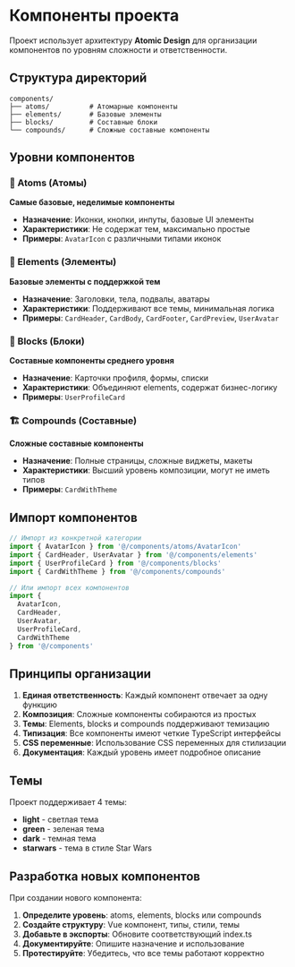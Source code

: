 # Компоненты проекта

Проект использует архитектуру **Atomic Design** для организации компонентов по уровням сложности и ответственности.

## Структура директорий

```
components/
├── atoms/          # Атомарные компоненты
├── elements/       # Базовые элементы
├── blocks/         # Составные блоки
└── compounds/      # Сложные составные компоненты
```

## Уровни компонентов

### 🧪 Atoms (Атомы)
**Самые базовые, неделимые компоненты**
- **Назначение**: Иконки, кнопки, инпуты, базовые UI элементы
- **Характеристики**: Не содержат тем, максимально простые
- **Примеры**: `AvatarIcon` с различными типами иконок

### 🧩 Elements (Элементы)
**Базовые элементы с поддержкой тем**
- **Назначение**: Заголовки, тела, подвалы, аватары
- **Характеристики**: Поддерживают все темы, минимальная логика
- **Примеры**: `CardHeader`, `CardBody`, `CardFooter`, `CardPreview`, `UserAvatar`

### 🧱 Blocks (Блоки)
**Составные компоненты среднего уровня**
- **Назначение**: Карточки профиля, формы, списки
- **Характеристики**: Объединяют elements, содержат бизнес-логику
- **Примеры**: `UserProfileCard`

### 🏗️ Compounds (Составные)
**Сложные составные компоненты**
- **Назначение**: Полные страницы, сложные виджеты, макеты
- **Характеристики**: Высший уровень композиции, могут не иметь типов
- **Примеры**: `CardWithTheme`

## Импорт компонентов

```typescript
// Импорт из конкретной категории
import { AvatarIcon } from '@/components/atoms/AvatarIcon'
import { CardHeader, UserAvatar } from '@/components/elements'
import { UserProfileCard } from '@/components/blocks'
import { CardWithTheme } from '@/components/compounds'

// Или импорт всех компонентов
import { 
  AvatarIcon, 
  CardHeader, 
  UserAvatar, 
  UserProfileCard, 
  CardWithTheme 
} from '@/components'
```

## Принципы организации

1. **Единая ответственность**: Каждый компонент отвечает за одну функцию
2. **Композиция**: Сложные компоненты собираются из простых
3. **Темы**: Elements, blocks и compounds поддерживают темизацию
4. **Типизация**: Все компоненты имеют четкие TypeScript интерфейсы
5. **CSS переменные**: Использование CSS переменных для стилизации
6. **Документация**: Каждый уровень имеет подробное описание

## Темы

Проект поддерживает 4 темы:
- **light** - светлая тема
- **green** - зеленая тема  
- **dark** - темная тема
- **starwars** - тема в стиле Star Wars

## Разработка новых компонентов

При создании нового компонента:

1. **Определите уровень**: atoms, elements, blocks или compounds
2. **Создайте структуру**: Vue компонент, типы, стили, темы
3. **Добавьте в экспорты**: Обновите соответствующий index.ts
4. **Документируйте**: Опишите назначение и использование
5. **Протестируйте**: Убедитесь, что все темы работают корректно
